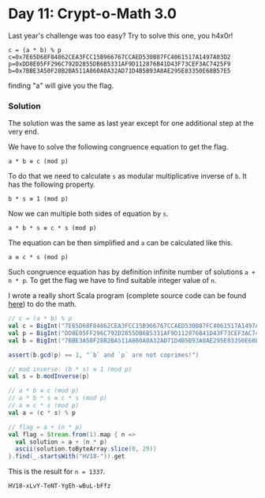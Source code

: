 # Day 11: Crypt-o-Math 3.0

Last year's challenge was too easy? Try to solve this one, you h4x0r!

```
c = (a * b) % p
c=0x7E65D68F84862CEA3FCC15B966767CCAED530B87FC4061517A1497A03D2
p=0xDD8E05FF296C792D2855DB6B5331AF9D112876B41D43F73CEF3AC7425F9
b=0x7BBE3A50F28B2BA511A860A0A32AD71D4B5B93A8AE295E83350E68B57E5
```

finding "a" will give you the flag.

### Solution

The solution was the same as last year except for one additional step at the very end.

We have to solve the following congruence equation to get the flag.

```
a * b ≡ c (mod p)
```

To do that we need to calculate `s` as modular multiplicative inverse of `b`. It has the following property.

```
b * s ≡ 1 (mod p)
```

Now we can multiple both sides of equation by `s`.

```
a * b * s ≡ c * s (mod p)
```

The equation can be then simplified and `a` can be calculated like this.

```
a ≡ c * s (mod p)
```

Such congruence equation has by definition infinite number of solutions `a + n * p`. To get the flag we have to find suitable integer value of `n`.

I wrote a really short Scala program (complete source code can be found [here](../../src/main/scala/hackvent2018/Day11.scala)) to do the math.

```scala
// c = (a * b) % p
val c = BigInt("7E65D68F84862CEA3FCC15B966767CCAED530B87FC4061517A1497A03D2", 16)
val p = BigInt("DD8E05FF296C792D2855DB6B5331AF9D112876B41D43F73CEF3AC7425F9", 16)
val b = BigInt("7BBE3A50F28B2BA511A860A0A32AD71D4B5B93A8AE295E83350E68B57E5", 16)

assert(b.gcd(p) == 1, "`b` and `p` are not coprimes!")

// mod inverse: (b * s) ≡ 1 (mod p)
val s = b.modInverse(p)

// a * b ≡ c (mod p)
// a * b * s ≡ c * s (mod p)
// a ≡ c * s (mod p)
val a = (c * s) % p

// flag = a + (n * p)
val flag = Stream.from(1).map { n =>
  val solution = a + (n * p)
  ascii(solution.toByteArray.slice(0, 29))
}.find(_.startsWith("HV18-")).get
```

This is the result for `n = 1337`.

```
HV18-xLvY-TeNT-YgEh-wBuL-bFfz
```
